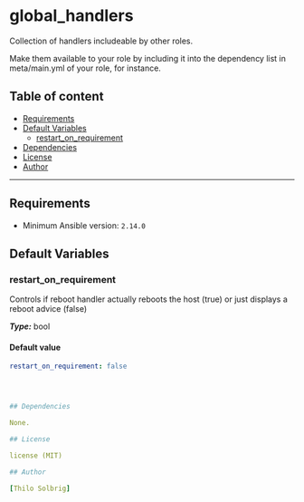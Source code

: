 # global_handlers

Collection of handlers includeable by other roles.

Make them available to your role by including it into the
dependency list in meta/main.yml of your role, for instance.

## Table of content

- [Requirements](#requirements)
- [Default Variables](#default-variables)
  - [restart_on_requirement](#restart_on_requirement)
- [Dependencies](#dependencies)
- [License](#license)
- [Author](#author)

---

## Requirements

- Minimum Ansible version: `2.14.0`

## Default Variables

### restart_on_requirement

Controls if reboot handler actually reboots the host (true)
or just displays a reboot advice (false)

**_Type:_** bool<br />

#### Default value

```YAML
restart_on_requirement: false




## Dependencies

None.

## License

license (MIT)

## Author

[Thilo Solbrig]

